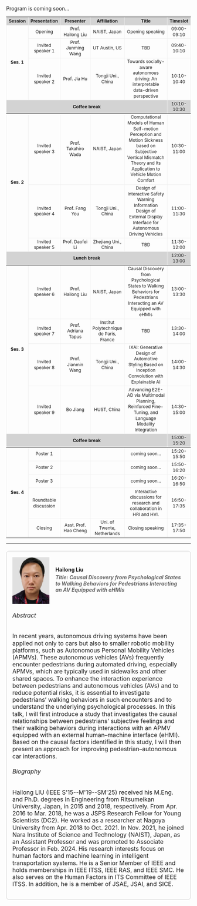 Program is coming soon...
<div style="font-size:3px;">
<table border="10" cellspacing="6" cellpadding="10" style="border-collapse: collapse; text-align:center; width:100%; line-height:1.3; font-size:12px; border:6px;">
   
  <!-- Column width definitions -->
  <colgroup>
    <col style="width:10%;">
    <col style="width:10%;">
    <col style="width:25%;"> <!-- Fixed width for Column 3 -->
    <col style="width:10%;">
    <col style="width:40%;">
    <col style="width:5%;">
  </colgroup>
  
  <tr style="background-color:lightgrey;border:12px;">
    <th style="font-size:12px;">Session</th>
    <th style="font-size:12px;">Presentation</th>
    <th style="font-size:12px;">Presenter</th>
    <th style="font-size:12px;">Affiliation</th>
    <th style="font-size:12px;">Title</th>
    <th style="font-size:12px;">Timeslot</th>
  </tr>
  <tr style="border:12px;">
    <td rowspan="3" style="font-size:12px;"><b>Ses. 1</b></td>
    <td style="font-size:12px;">Opening</td>
    <td style="font-size:12px;">Prof. Hailong Liu</td>
    <td style="font-size:12px;">NAIST, Japan</td>
    <td style="font-size:12px;">Opening speaking</td>
    <td style="font-size:12px;">09:00-09:10</td>
  </tr>
  <tr style="border:12px;">
    <td style="font-size:12px;">Invited speaker 1</td>
    <td style="font-size:12px;">Prof. Junming Wang</td>
    <td style="font-size:12px;">UT Austin, US</td>
    <td style="font-size:12px;">TBD</td>
    <td style="font-size:12px;">09:40-10:10</td>
  </tr>
  <tr style="border:12px;">
    <td style="font-size:12px;">Invited speaker 2</td>
    <td style="font-size:12px;">Prof. Jia Hu</td>
    <td style="font-size:12px;">Tongji Uni., China</td>
    <td style="font-size:12px;">Towards socially-aware autonomous driving: An interpretable data-driven perspective</td>
    <td style="font-size:12px;">10:10-10:40</td>
  </tr>
  <tr style="background-color:lightgrey;">
    <td colspan="5" style="font-size:12px;"><b>Coffee break</b>
    <td style="font-size:12px;">10:10-10:30</td></td>
  </tr>
  <tr style="border:12px;">
    <td rowspan="3" style="font-size:12px;"><b>Ses. 2</b></td>
    <td style="font-size:12px;">Invited speaker 3</td>
    <td style="font-size:12px;">Prof. Takahiro Wada</td>
    <td style="font-size:12px;">NAIST, Japan</td>
    <td style="font-size:12px;">Computational Models of Human Self-motion Perception and Motion Sickness based on Subjective Vertical Mismatch Theory and Its Application to Vehicle Motion Comfort</td>
    <td style="font-size:12px;">10:30-11:00</td>
  </tr>
  <tr style="border:12px;">
    <td style="font-size:12px;">Invited speaker 4</td>
    <td style="font-size:12px;">Prof. Fang You</td>
    <td style="font-size:12px;">Tongji Uni., China</td>
    <td style="font-size:12px;">Design of Interactive Safety Warning Information Design of External Display Interface for Autonomous Driving Vehicles</td>
    <td style="font-size:12px;">11:00-11:30</td>
  </tr>
  <tr style="border:12px;">
    <td style="font-size:12px;">Invited speaker 5</td>
    <td style="font-size:12px;">Prof. Daofei Li</td>
    <td style="font-size:12px;">Zhejiang Uni., China</td>
    <td style="font-size:12px;">TBD</td>
    <td style="font-size:12px;">11:30-12:00</td>
  </tr>
 <tr style="background-color:lightgrey;">
    <td colspan="5" style="font-size:12px;"><b>Lunch break</b>
   <td style="font-size:12px;">12:00-13:00</td></td>
  </tr>
  <tr style="border:12px;">
    <td rowspan="4" style="font-size:12px;"><b>Ses. 3</b></td>
    <td style="font-size:12px;">Invited speaker 6</td>
    <td style="font-size:12px;">Prof. Hailong Liu</td>
    <td style="font-size:12px;">NAIST, Japan</td>
    <td style="font-size:12px;">Causal Discovery from Psychological States to Walking Behaviors for Pedestrians Interacting an AV Equipped with eHMIs</td>
    <td style="font-size:12px;">13:00-13:30</td>
  </tr>
  <tr style="border:12px;">
    <td style="font-size:12px;">Invited speaker 7</td>
    <td style="font-size:12px;">Prof. Adriana Tapus</td>
    <td style="font-size:12px;">Institut Polytechnique de Paris, France</td>
    <td style="font-size:12px;">TBD</td>
    <td style="font-size:12px;">13:30-14:00</td>
  </tr>
  <tr style="border:12px;">
    <td style="font-size:12px;">Invited speaker 8</td>
    <td style="font-size:12px;">Prof. Jianmin Wang</td>
    <td style="font-size:12px;">Tongji Uni., China</td>
    <td style="font-size:12px;">IXAI: Generative Design of Automotive Styling Based on Inception Convolution with Explainable AI</td>
    <td style="font-size:12px;">14:00-14:30</td>
  </tr>
  <tr style="border:12px;">
    <td style="font-size:12px;">Invited speaker 9</td>
    <td style="font-size:12px;">Bo Jiang</td>
    <td style="font-size:12px;">HUST, China</td>
    <td style="font-size:12px;">Advancing E2E-AD via Multimodal Planning, Reinforced Fine-Tuning, and Language Modality Integration</td>
    <td style="font-size:12px;">14:30-15:00</td>
  </tr>
 <tr style="background-color:lightgrey;">
    <td colspan="5" style="font-size:12px;"><b>Coffee break</b>
   <td style="font-size:12px;">15:00-15:20</td></td>
  </tr>
  <tr style="border:12px;">
    <td rowspan="5" style="font-size:12px;"><b>Ses. 4</b></td>
    <td style="font-size:12px;">Poster 1</td>
    <td style="font-size:12px;"></td>
    <td style="font-size:12px;"></td>
    <td style="font-size:12px;">coming soon...</td>
    <td style="font-size:12px;">15:20-15:50</td>
  </tr>
  <tr style="border:12px;">
    <td style="font-size:12px;">Poster 2</td>
    <td style="font-size:12px;"></td>
    <td style="font-size:12px;"></td>
    <td style="font-size:12px;">coming soon...</td>
    <td style="font-size:12px;">15:50-16:20</td>
  </tr>
  <tr style="border:12px;">
    <td style="font-size:12px;">Poster 3</td>
    <td style="font-size:12px;"></td>
    <td style="font-size:12px;"></td>
    <td style="font-size:12px;">coming soon...</td>
    <td style="font-size:12px;">16:20-16:50</td>
  </tr>
  <tr style="border:12px;">
    <td style="font-size:12px;">Roundtable discussion</td>
    <td style="font-size:12px;"></td>
    <td style="font-size:12px;"></td>
    <td style="font-size:12px;">Interactive discussions for research and collaboration in HRI and HVI.</td>
    <td style="font-size:12px;">16:50-17:35</td>
  </tr>
  <tr style="border:12px;">
    <td style="font-size:12px;">Closing</td>
    <td style="font-size:12px;">Asst. Prof. Hao Cheng</td>
    <td style="font-size:12px;">Uni. of Twente, Netherlands</td>
    <td style="font-size:12px;">Closing speaking</td>
    <td style="font-size:12px;">17:35-17:50</td>
  </tr>
</table>
</div>

<hr>
<!-- Speaker 1 -->
<div style="border:1px solid #ccc; border-radius:8px; padding:16px; margin:20px 0;">

  <div style="display:flex; align-items:center; gap:16px;">
    <!-- Profile Photo Placeholder -->
    <div>
      <img src="/assets/committee/Hailong liu.jpg" alt="Hailong Liu" style="width: 250px; height: auto; object-fit: cover; display: block;">
    </div>
    <!-- Name and Title -->
    <div>
      <h4 style="margin:0;">Hailong Liu</h4>
      <h5 style="margin:4px 0; color:#666;">Title: Causal Discovery from Psychological States to Walking Behaviors for Pedestrians Interacting an AV Equipped with eHMIs</h5>
    </div>
  </div>

  <!-- Abstract -->
  <div style="margin-top:16px;font-size:16px;line-height:1.2">
    <h6>Abstract</h6>
    <p>
In recent years, autonomous driving systems have been applied not only to cars but also to smaller robotic mobility platforms, such as Autonomous Personal Mobility Vehicles (APMVs). These autonomous vehicles (AVs) frequently encounter pedestrians during automated driving, especially APMVs, which are typically used in sidewalks and other shared spaces. To enhance the interaction experience between pedestrians and autonomous vehicles (AVs) and to reduce potential risks, it is essential to investigate pedestrians’ walking behaviors in such encounters and to understand the underlying psychological processes. In this talk, I will first introduce a study that investigates the causal relationships between pedestrians’ subjective feelings and their walking behaviors during interactions with an APMV equipped with an external human–machine interface (eHMI). Based on the causal factors identified in this study, I will then present an approach for improving pedestrian–autonomous car interactions.
    </p>
  </div>

  <!-- Bibliography -->
  <div style="margin-top:16px;font-size:16px;line-height:1.2">
    <h6>Biography</h6>
    <p>
      Hailong LIU (IEEE S'15--M'19--SM'25) received his M.Eng. and Ph.D. degrees in Engineering from Ritsumeikan University, Japan, in 2015 and 2018, respectively. From Apr. 2016 to Mar. 2018, he was a JSPS Research Fellow for
Young Scientists (DC2). He worked as a researcher at Nagoya University from Apr. 2018 to Oct. 2021. In Nov. 2021, he joined Nara Institute of Science and Technology (NAIST), Japan, as an Assistant Professor and was promoted to
Associate Professor in Feb. 2024. His research interests focus on human factors and machine learning in
intelligent transportation systems. He is a Senior Member of IEEE and holds memberships in IEEE ITSS, IEEE RAS, and IEEE SMC. He also serves on the Human Factors in ITS Committee of IEEE ITSS. In addition, he is a member of JSAE, JSAI, and SICE.
    </p>
  </div>

</div>

<!-- Repeat this block for each speaker -->



